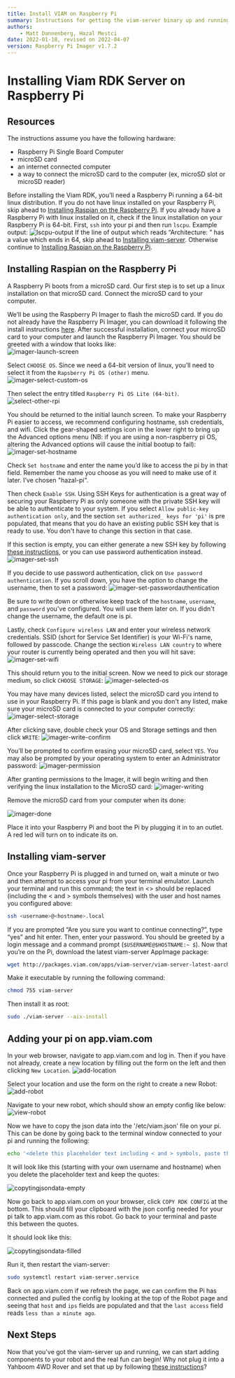 ```yaml
---
title: Install VIAM on Raspberry Pi
summary: Instructions for getting the viam-server binary up and running on a fresh Raspberry Pi.
authors:
    - Matt Dannenberg, Hazal Mestci
date: 2022-01-18, revised on 2022-04-07
version: Raspberry Pi Imager v1.7.2
---
```

# Installing Viam RDK Server on Raspberry Pi


## Resources

The instructions assume you have the following hardware:

* Raspberry Pi Single Board Computer
* microSD card
* an internet connected computer
* a way to connect the microSD card to the computer (ex, microSD slot or microSD reader)

Before installing the Viam RDK, you’ll need a Raspberry Pi running a 64-bit linux distribution. If you do not have linux installed on your Raspberry Pi, skip ahead to [Installing Raspian on the Raspberry Pi](install-on-pi.md#installing-raspian-on-the-raspberry-pi). If you already have a Raspberry Pi with linux installed on it, check if the linux installation on your Raspberry Pi is 64-bit. First, `ssh` into your pi and then run `lscpu`. Example output:
![lscpu-output](img/lscpu-output.png)
If the line of output which reads “Architecture:     <value>” has a value which ends in 64, skip ahead to [Installing viam-server](install-on-pi.md#installing-viam-server). Otherwise continue to [Installing Raspian on the Raspberry Pi](install-on-pi.md#installing-raspian-on-the-raspberry-pi).

## Installing Raspian on the Raspberry Pi
A Raspberry Pi boots from a microSD card. Our first step is to set up a linux installation on that microSD card. Connect the microSD card to your computer.

We’ll be using the Raspberry Pi Imager to flash the microSD card. If you do not already have the Raspberry Pi Imager, you can download it following the install instructions [here](https://www.raspberrypi.com/software/). After successful installation, connect your microSD card to your computer and launch the Raspberry Pi Imager. You should be greeted with a window that looks like:  
![imager-launch-screen](img/imager-launch-screen.png)

Select `CHOOSE OS`.  Since we need a 64-bit version of linux, you’ll need to select it from the `Rapsberry Pi OS (other)` menu.
![imager-select-custom-os](img/select-other-custom-os.png)

Then select the entry titled `Raspberry Pi OS Lite (64-bit)`.
![select-other-rpi](img/select-other-rpi.png)

You should be returned to the initial launch screen. To make your Raspberry Pi easier to access, we recommend configuring hostname, ssh credentials, and wifi. Click the gear-shaped settings icon in the lower right to bring up the Advanced options menu (NB: if you are using a non-raspberry pi OS, altering the Advanced options will cause the initial bootup to fail):
![imager-set-hostname](img/imager-set-hostname.png)

Check `Set hostname` and enter the name you’d like to access the pi by in that field. Remember the name you choose as you will need to make use of it later. I’ve chosen "hazal-pi". 

Then check `Enable SSH`. Using SSH Keys for authentication is a great way of securing your Raspberry Pi as only someone with the private SSH key will be able to authenticate to your system. If you select `Allow public-key authentication only`, and the section `set authorized_ keys for 'pi'` is pre populated, that means that you do have an existing public SSH key that is ready to use. You don't have to change this section in that case. 

If this section is empty, you can either generate a new SSH key by following [these instructions](https://docs.github.com/en/authentication/connecting-to-github-with-ssh/generating-a-new-ssh-key-and-adding-it-to-the-ssh-agent), or you can use password authentication instead. 
![imager-set-ssh](img/imager-set-ssh.png)

If you decide to use password authentication, click on `Use password authentication`. If you scroll down, you have the option to change the username, then to set a password: 
![imager-set-passwordauthentication](img/imager-set-passwordauthentication.png)

Be sure to write down or otherwise keep track of the `hostname`, `username`, and `password` you've configured. You will use them later on. If you didn't change the username, the default one is pi. 

Lastly, check `Configure wireless LAN` and enter your wireless network credentials. SSID (short for Service Set Identifier) is your Wi-Fi's name, followed by passcode. Change the section `Wireless LAN country` to where your router is currently being operated and then you will hit save:
![imager-set-wifi](img/imager-set-wifi.png)

This should return you to the initial screen. Now we need to pick our storage medium, so click `CHOOSE STORAGE`:
![imager-selected-os](img/imager-selected-os.png)

You may have many devices listed, select the microSD card you intend to use in your Raspberry Pi. If this page is blank and you don't any listed, make sure your microSD card is connected to your computer correctly:
![imager-select-storage](img/imager-select-storage.png)

After clicking save, double check your OS and Storage settings and then click `WRITE`:
![imager-write-confirm](img/imager-write-confirm.png)

You’ll be prompted to confirm erasing your microSD card, select `YES`. You may also be prompted by your operating system to enter an Administrator password:
![imager-permission](img/imager-permission.png)

After granting permissions to the Imager, it will begin writing and then verifying the linux installation to the MicroSD card:
![imager-writing](img/imager-writing.png)

Remove the microSD card from your computer when its done:

![imager-done](img/imager-done.png)

Place it into your Raspberry Pi and boot the Pi by plugging it in to an outlet. A red led will turn on to indicate its on. 

## Installing viam-server

Once your Raspberry Pi is plugged in and turned on, wait a minute or two and then attempt to access your pi from your terminal emulator. Launch your terminal and run this command; the text in <> should be replaced (including the < and > symbols themselves) with the user and host names you configured above:

```bash
ssh <username>@<hostname>.local
```

If you are prompted “Are you sure you want to continue connecting?”, type “yes” and hit enter. Then, enter your password. You should be greeted by a login message and a command prompt (`$USERNAME@$HOSTNAME:~ $`). Now that you’re on the Pi, download the latest viam-server AppImage package: 
```bash
wget http://packages.viam.com/apps/viam-server/viam-server-latest-aarch64.AppImage -O viam-server
```

Make it executable by running the following command:
```bash
chmod 755 viam-server
```

Then install it as root:
```bash
sudo ./viam-server --aix-install
```

## Adding your pi on app.viam.com

In your web browser, navigate to app.viam.com and log in. Then if you have not already, create a new location by filling out the form on the left  and then clicking `New Location`.
![add-location](img/add-location.png)

Select your location and use the form on the right to create a new Robot:
![add-robot](img/add-robot.png)

Navigate to your new robot, which should show an empty config like below:
![view-robot](img/view-robot.png)

Now we have to copy the json data into the '/etc/viam.json' file on your pi. This can be done by going back to the terminal window connected to your pi and running the following: 
```bash
echo '<delete this placeholder text including < and > symbols, paste the config you will copy in the next step into these quotes, keep the quotes themselves>' | sudo tee /etc/viam.json
```
It will look like this (starting with your own username and hostname) when you delete the placeholder text and keep the quotes: 

![copytingjsondata-empty](img/terminal-copytingjsondata-empty.png)

Now go back to app.viam.com on your browser, click `COPY RDK CONFIG` at the bottom. This should fill your clipboard with the json config needed for your pi talk to app.viam.com as this robot. Go back to your terminal and paste this between the quotes. 

It should look like this:

![copytingjsondata-filled](img/terminal-copytingjsondata-filled.png)

Run it, then restart the viam-server:
```bash
sudo systemctl restart viam-server.service
```

Back on app.viam.com if we refresh the page, we can confirm the Pi has connected and pulled the config by looking at the top of the Robot page and seeing that `host` and `ips` fields are populated and that the `last access` field reads `less than a minute ago`.

## Next Steps
Now that you've got the viam-server up and running, we can start adding components to your robot and the real fun can begin!
Why not plug it into a Yahboom 4WD Rover and set that up by following [these instructions](yahboom-rover.md)?

